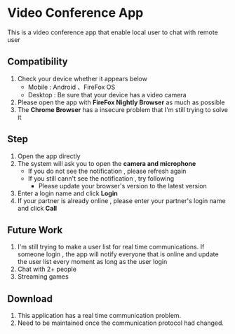 # Video Conference App

This is a video conference app that enable local user
to chat with remote user

## Compatibility

1. Check your device whether it appears below
    * Mobile : Android 、FireFox OS
    * Desktop : Be sure that your device has a video camera
2. Please open the app with **FireFox Nightly Browser** as much as possible
3. The **Chrome Browser** has a insecure problem that I'm still trying to solve it

## Step

1. Open the app directly
2. The system will ask you to open the **camera and microphone**
    * If you do not see the notification , please refresh again
    * If you still cann't see the notification , try following
        * Please update your browser's version to the latest version
3. Enter a login name and click **Login**
4. If your partner is already online , please enter your partner's login name and click **Call**

## Future Work

1. I'm still trying to make a user list for real time communications.  If someone login , the app will notify everyone that is online and update the user list every moment as long as the user login
2. Chat with 2+ people
3. Streaming games

## Download

1. This application has a real time communication problem.
2. Need to be maintained once the communication protocol had changed.
